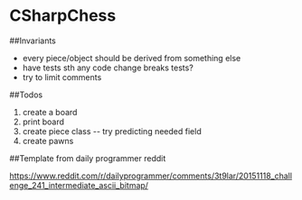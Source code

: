 # CSharpChess

##Invariants
* every piece/object should be derived from something else
* have tests sth any code change breaks tests?
* try to limit comments

##Todos
1. create a board
2. print board
3. create piece class -- try predicting needed field
4. create pawns

##Template from daily programmer reddit

https://www.reddit.com/r/dailyprogrammer/comments/3t9lar/20151118_challenge_241_intermediate_ascii_bitmap/


